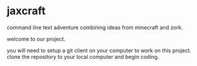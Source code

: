 # jaxcraft
command line text adventure combining ideas from minecraft and zork.


welcome to our project.

you will need to setup a git client on your computer to work on this project.
clone the repository to your local computer and begin coding.
